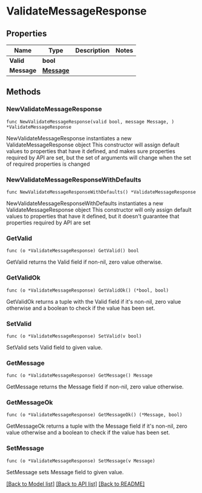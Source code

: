 # ValidateMessageResponse

## Properties

Name | Type | Description | Notes
------------ | ------------- | ------------- | -------------
**Valid** | **bool** |  | 
**Message** | [**Message**](Message.md) |  | 

## Methods

### NewValidateMessageResponse

`func NewValidateMessageResponse(valid bool, message Message, ) *ValidateMessageResponse`

NewValidateMessageResponse instantiates a new ValidateMessageResponse object
This constructor will assign default values to properties that have it defined,
and makes sure properties required by API are set, but the set of arguments
will change when the set of required properties is changed

### NewValidateMessageResponseWithDefaults

`func NewValidateMessageResponseWithDefaults() *ValidateMessageResponse`

NewValidateMessageResponseWithDefaults instantiates a new ValidateMessageResponse object
This constructor will only assign default values to properties that have it defined,
but it doesn't guarantee that properties required by API are set

### GetValid

`func (o *ValidateMessageResponse) GetValid() bool`

GetValid returns the Valid field if non-nil, zero value otherwise.

### GetValidOk

`func (o *ValidateMessageResponse) GetValidOk() (*bool, bool)`

GetValidOk returns a tuple with the Valid field if it's non-nil, zero value otherwise
and a boolean to check if the value has been set.

### SetValid

`func (o *ValidateMessageResponse) SetValid(v bool)`

SetValid sets Valid field to given value.


### GetMessage

`func (o *ValidateMessageResponse) GetMessage() Message`

GetMessage returns the Message field if non-nil, zero value otherwise.

### GetMessageOk

`func (o *ValidateMessageResponse) GetMessageOk() (*Message, bool)`

GetMessageOk returns a tuple with the Message field if it's non-nil, zero value otherwise
and a boolean to check if the value has been set.

### SetMessage

`func (o *ValidateMessageResponse) SetMessage(v Message)`

SetMessage sets Message field to given value.



[[Back to Model list]](../README.md#documentation-for-models) [[Back to API list]](../README.md#documentation-for-api-endpoints) [[Back to README]](../README.md)


